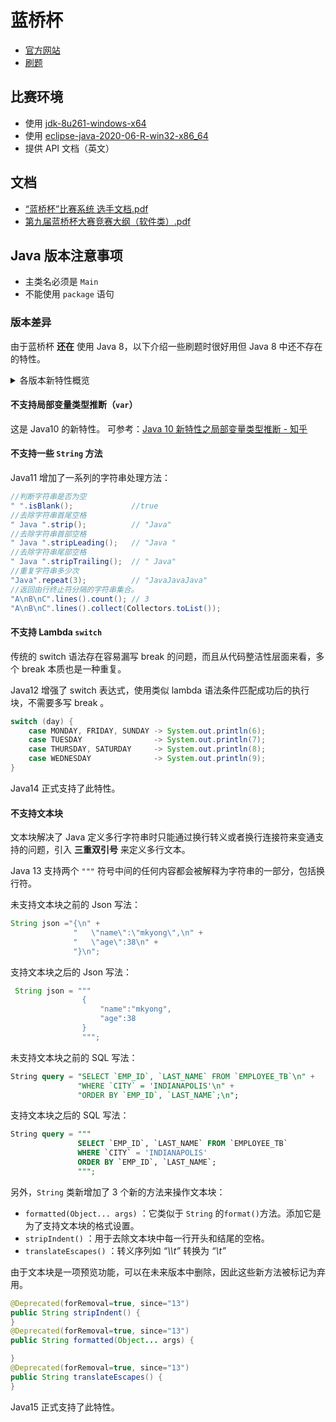 # 蓝桥杯

* [官方网站](https://dasai.lanqiao.cn/)
* [刷题](https://github.com/Yue-plus/Solution.JVTC.Yue.Zone/tree/main/src/main/java/zone/yue/jvtc/solution/LanQiao)

## 比赛环境

* 使用 [jdk-8u261-windows-x64](https://www.oracle.com/cn/java/technologies/downloads/#java8-windows)
* 使用 [eclipse-java-2020-06-R-win32-x86_64](/blog/2022/10/13/setupEclipse/README)
* 提供 API 文档（英文）

## 文档

* [“蓝桥杯”比赛系统 选手文档.pdf](http://upload.lanqiao.cn/file/20180207/1517983232418142.pdf)
* [第九届蓝桥杯大赛竞赛大纲（软件类）.pdf](http://upload.lanqiao.cn/file/20180207/1517983424205832.pdf)

## Java 版本注意事项

* 主类名必须是 `Main`
* 不能使用 `package` 语句

### 版本差异

由于蓝桥杯 **还在** 使用 Java 8，以下介绍一些刷题时很好用但 Java 8 中还不存在的特性。

<details>
<summary>各版本新特性概览</summary>

* [Java 9 新特性概览 | JavaGuide(Java面试+学习指南)](https://javaguide.cn/java/new-features/java9.html)
* [Java 10 新特性概览 | JavaGuide(Java面试+学习指南)](https://javaguide.cn/java/new-features/java10.html)
* [Java 11 新特性概览 | JavaGuide(Java面试+学习指南)](https://javaguide.cn/java/new-features/java11.html)
* [Java 12~13 新特性概览 | JavaGuide(Java面试+学习指南)](https://javaguide.cn/java/new-features/java12-13.html)
* [Java 14 新特性概览 | JavaGuide(Java面试+学习指南)](https://javaguide.cn/java/new-features/java14.html)
* [Java 15 新特性概览 | JavaGuide(Java面试+学习指南)](https://javaguide.cn/java/new-features/java15.html)
* [Java 16 新特性概览 | JavaGuide(Java面试+学习指南)](https://javaguide.cn/java/new-features/java16.html)
* [Java 17 新特性概览 | JavaGuide(Java面试+学习指南)](https://javaguide.cn/java/new-features/java17.html)
* [Java 18 新特性概览 | JavaGuide(Java面试+学习指南)](https://javaguide.cn/java/new-features/java18.html)
* [Java 19 新特性概览 | JavaGuide(Java面试+学习指南)](https://javaguide.cn/java/new-features/java19.html)

</details>

#### 不支持局部变量类型推断（`var`）

这是 Java10 的新特性。
可参考：[Java 10 新特性之局部变量类型推断 - 知乎](https://zhuanlan.zhihu.com/p/34911982)

#### 不支持一些 `String` 方法

Java11 增加了一系列的字符串处理方法：

```java
//判断字符串是否为空
" ".isBlank();             //true
//去除字符串首尾空格
" Java ".strip();          // "Java"
//去除字符串首部空格
" Java ".stripLeading();   // "Java "
//去除字符串尾部空格
" Java ".stripTrailing();  // " Java"
//重复字符串多少次
"Java".repeat(3);          // "JavaJavaJava"
//返回由行终止符分隔的字符串集合。
"A\nB\nC".lines().count(); // 3
"A\nB\nC".lines().collect(Collectors.toList());
```

#### 不支持 Lambda `switch`

传统的 switch 语法存在容易漏写 break 的问题，而且从代码整洁性层面来看，多个 break 本质也是一种重复。

Java12 增强了 switch 表达式，使用类似 lambda 语法条件匹配成功后的执行块，不需要多写 break 。

```java
switch (day) {
    case MONDAY, FRIDAY, SUNDAY -> System.out.println(6);
    case TUESDAY                -> System.out.println(7);
    case THURSDAY, SATURDAY     -> System.out.println(8);
    case WEDNESDAY              -> System.out.println(9);
}
```

Java14 正式支持了此特性。

#### 不支持文本块

文本块解决了 Java 定义多行字符串时只能通过换行转义或者换行连接符来变通支持的问题，引入 **三重双引号** 来定义多行文本。

Java 13 支持两个 `"""` 符号中间的任何内容都会被解释为字符串的一部分，包括换行符。

未支持文本块之前的 Json 写法：

```java
String json ="{\n" +
              "   \"name\":\"mkyong\",\n" +
              "   \"age\":38\n" +
              "}\n";
```

支持文本块之后的 Json 写法：

```java
 String json = """
                {
                    "name":"mkyong",
                    "age":38
                }
                """;
```

未支持文本块之前的 SQL 写法：

```sql
String query = "SELECT `EMP_ID`, `LAST_NAME` FROM `EMPLOYEE_TB`\n" +
               "WHERE `CITY` = 'INDIANAPOLIS'\n" +
               "ORDER BY `EMP_ID`, `LAST_NAME`;\n";
```

支持文本块之后的 SQL 写法：

```sql
String query = """
               SELECT `EMP_ID`, `LAST_NAME` FROM `EMPLOYEE_TB`
               WHERE `CITY` = 'INDIANAPOLIS'
               ORDER BY `EMP_ID`, `LAST_NAME`;
               """;
```

另外，`String` 类新增加了 3 个新的方法来操作文本块：

- `formatted(Object... args)` ：它类似于 `String` 的`format()`方法。添加它是为了支持文本块的格式设置。
- `stripIndent()` ：用于去除文本块中每一行开头和结尾的空格。
- `translateEscapes()` ：转义序列如 _“\\\t”_ 转换为 _“\t”_

由于文本块是一项预览功能，可以在未来版本中删除，因此这些新方法被标记为弃用。

```java
@Deprecated(forRemoval=true, since="13")
public String stripIndent() {
}
@Deprecated(forRemoval=true, since="13")
public String formatted(Object... args) {

}
@Deprecated(forRemoval=true, since="13")
public String translateEscapes() {
}
```

Java15 正式支持了此特性。
